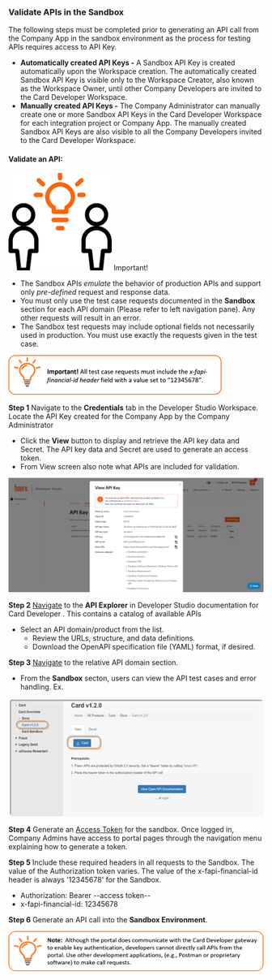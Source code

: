 ### Validate APIs in the Sandbox
The following steps must be completed prior to generating an API call from the Company App in the sandbox environment as the process for testing APIs requires access to API Key. 

  * **Automatically created API Keys -** A Sandbox API Key is created automatically upon the Workspace creation. The automatically created Sandbox API Key is visible only to the Workspace Creator, also known as the Workspace Owner, until other Company Developers are invited to the Card Developer Workspace.
  * **Manually created API Keys -** The Company Administrator can manually create one or more Sandbox API Keys in the Card Developer Workspace for each integration project or Company App. The manually created Sandbox API Keys are also visible to all the Company Developers invited to the Card Developer Workspace.


  
#### Validate an API:
![](assets/images/exclaimation.png)    Important! 

  *  The Sandbox APIs *emulate* the behavior of production APIs and support only *pre-defined* request and response data. 
  *  You must only use the test case requests documented in the **Sandbox** section for each API domain (Please refer to left navigation pane). Any other requests will result in an error.
  *  The Sandbox test requests may include optional fields not necessarily used in production. You must use exactly the requests given in the test case.
 

![](assets/images/validate-note-1.png)

 

**Step 1** Navigate to the **Credentials** tab in the Developer Studio Workspace. Locate the API Key created for the Company App by the Company Administrator 

  *  Click the **View** button to display and retrieve the API key data and Secret. The API key data and Secret are used to generate an access token.
  *  From View screen also note what APIs are included for validation.

![sandbox-client-certificate.png](assets/images/sandbox-client-certificate.png)
    
**Step 2** [Navigate](../api/?type=post&path=/v1/accounts/limits/search&version=api) to the **API Explorer** in Developer Studio documentation for Card Developer . This contains a catalog of available APIs

  *  Select an API domain/product from the list.
     * Review the URLs, structure, and data definitions.
     * Download the OpenAPI specification file (YAML) format, if desired.
       
**Step 3** [Navigate](?path=docs/product/account-sandbox-new.md) to the relative API domain section.

  *  From the **Sandbox** secton, users can view the API test cases and error handling.
Ex.

![](assets/images/validate-1.png)

 

**Step 4** Generate an [Access Token](?path=/docs/gettingstarted/access-tokens.md) for the sandbox. Once logged in, Company Admins have access to portal pages through the navigation menu explaining how to generate a token.

**Step 5** Include these required headers in all requests to the Sandbox. The value of the Authorization token varies. The value of the x-fapi-financial-id header is always '12345678' for the Sandbox.

  *  Authorization: Bearer --access token--
  *  x-fapi-financial-id: 12345678

**Step 6** Generate an API call into the **Sandbox Environment**.

 ![](assets/images/validate-note-2.png)


